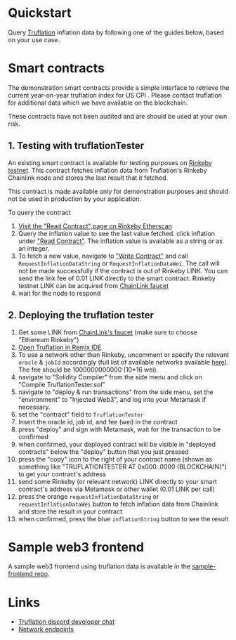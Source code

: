 # Quickstart

Query [Truflation](http://www.truflation.com) inflation data by
following one of the guides below, based on your use case.

# Smart contracts

The demonstration smart contracts provide a simple interface to
retrieve the current year-on-year truflation index for US CPI .
Please contact truflation for additional data which we have available
on the blockchain.

These contracts have not been audited and are should be used at your
own risk.

## 1. Testing with truflationTester

An existing smart contract is available for testing purposes on [Rinkeby testnet](https://rinkeby.etherscan.io/address/0x79053120810FdDf61ceFB781fc898D1cf52A44a0). This contract fetches inflation data from Truflation's Rinkeby Chainlink node and stores the last result that it fetched.

This contract is made available only for demonstration purposes and should not be used in production by your application.

To query the contract
1. [Visit the "Read Contract" page on Rinkeby Etherscan](https://rinkeby.etherscan.io/address/0x79053120810FdDf61ceFB781fc898D1cf52A44a0#readContract)
2. Query the inflation value to see the last value fetched. click inflation under ["Read Contract"](https://rinkeby.etherscan.io/address/0x79053120810FdDf61ceFB781fc898D1cf52A44a0#readContract).  The inflation value is available as a string or as an integer.
3. To fetch a new value, navigate to ["Write Contract"](https://rinkeby.etherscan.io/address/0x79053120810FdDf61ceFB781fc898D1cf52A44a0) and call `RequestInflationDataString` or `RequestInflationDataWei`. The call will not be made successfully if the contract is out of Rinkeby LINK. You can send the link fee of 0.01 LINK directly to the smart contract. Rinkeby testnet LINK
   can be acquired from [ChainLink faucet](https://faucets.chain.link/)
4. wait for the node to respond


## 2. Deploying the truflation tester

1. Get some LINK from [ChainLink's faucet](https://faucets.chain.link/) (make sure to choose "Ethereum Rinkeby")
2. [Open Truflation in Remix IDE](https://remix.ethereum.org/#url=https://raw.githubusercontent.com/truflation/quickstart/main/TruflationTester.sol)
3. To use a network other than Rinkeby, uncomment or specify the relevant `oracle` & `jobId` accordingly (full list of available networks available  [here](https://github.com/truflation/quickstart/blob/main/README.md)).  The fee should be 1000000000000 (10*16 wei).
4. navigate to "Solidity Compiler" from the side menu and click on "Compile TruflationTester.sol"
5. navigate to "deploy & run transactions" from the side menu, set the "environment" to "Injected Web3", and log into your Metamask if necessary.
6. set the "contract" field to `TruflationTester`
7. Insert the oracle id, job id, and fee (wei) in the contract
8. press "deploy" and sign with Metamask, wait for the transaction to be confirmed
9. when confirmed, your deployed contract will be visible in "deployed contracts" below the "deploy" button that you just pressed
10. press the "copy" icon to the right of your contract name (shown as something like "TRUFLATIONTESTER AT 0x000..0000 (BLOCKCHAIN)") to get your contract's address
11. send some Rinkeby (or relevant network) LINK directly to your smart contract's address via Metamask or other wallet (0.01 LINK per call)
12. press the orange `requestInflationDataString` or `requestInflationDataWei` button to fetch inflation data from Chainlink and store the result in your contract
13. when confirmed, press the blue `inflationString` button to see the result

# Sample web3 frontend

A sample web3 frontend using truflation data is available in the [sample-frontend repo](https://github.com/truflation/sample-frontend).

# Links

* [Truflation discord developer chat](https://discord.com/channels/967280164071407666/968071680360587264)
* [Network endpoints](network.md)

